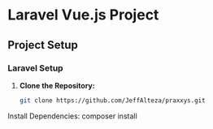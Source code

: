 # Laravel Vue.js Project

## Project Setup

### Laravel Setup

1. **Clone the Repository:**
   ```bash
   git clone https://github.com/JeffAlteza/praxxys.git

Install Dependencies:
composer install
